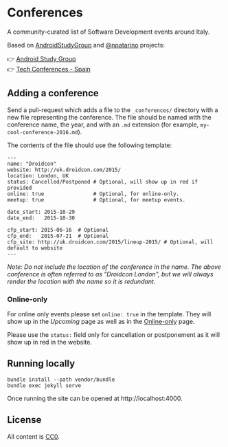 Conferences
===========

A community-curated list of Software Development events around Italy.


Based on [AndroidStudyGroup](https://github.com/AndroidStudyGroup/conferences) and [@npatarino](https://github.com/npatarino/) projects:

👉 [Android Study Group](https://github.com/AndroidStudyGroup/conferences)  
👉 [Tech Conferences - Spain](https://github.com/npatarino/tech-conferences-spain)


Adding a conference
-------------------

Send a pull-request which adds a file to the `_conferences/` directory
with a new file representing the conference. The file should be named
with the conference name, the year, and with an `.md` extension (for
example, `my-cool-conference-2016.md`).

The contents of the file should use the following template:
```
---
name: "Droidcon"
website: http://uk.droidcon.com/2015/
location: London, UK
status: Cancelled/Postponed # Optional, will show up in red if provided
online: true                # Optional, for online-only.
meetup: true                # Optional, for meetup events.

date_start: 2015-10-29
date_end:   2015-10-30

cfp_start: 2015-06-16  # Optional
cfp_end:   2015-07-21  # Optional
cfp_site: http://uk.droidcon.com/2015/lineup-2015/ # Optional, will default to website
---
```

*Note: Do not include the location of the conference in the name. The above conference is often referred to as "Droidcon London", but we will always render the location with the name so it is redundant.*

### Online-only

For online only events please set `online: true` in the template. They will show up in the _Upcoming_ page as well as in the [Online-only](http://androidstudygroup.github.io/conferences/online.html) page.

Please use the `status:` field only for cancellation or postponement as it will show up in red in the website.

Running locally
---------------

```
bundle install --path vendor/bundle
bundle exec jekyll serve
```

Once running the site can be opened at http://localhost:4000.


License
-------

All content is [CC0][1].


 [1]: https://creativecommons.org/publicdomain/zero/1.0/
